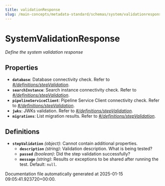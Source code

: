 ```yaml
---
title: validationResponse
slug: /main-concepts/metadata-standard/schemas/system/validationresponse
---
```


# SystemValidationResponse

*Define the system validation response*

## Properties

- **`database`**: Database connectivity check. Refer to *[#/definitions/stepValidation](#definitions/stepValidation)*.
- **`searchInstance`**: Search instance connectivity check. Refer to *[#/definitions/stepValidation](#definitions/stepValidation)*.
- **`pipelineServiceClient`**: Pipeline Service Client connectivity check. Refer to *[#/definitions/stepValidation](#definitions/stepValidation)*.
- **`jwks`**: JWKs validation. Refer to *[#/definitions/stepValidation](#definitions/stepValidation)*.
- **`migrations`**: List migration results. Refer to *[#/definitions/stepValidation](#definitions/stepValidation)*.
## Definitions

- **`stepValidation`** *(object)*: Cannot contain additional properties.
  - **`description`** *(string)*: Validation description. What is being tested?
  - **`passed`** *(boolean)*: Did the step validation successfully?
  - **`message`** *(string)*: Results or exceptions to be shared after running the test. Default: `null`.


Documentation file automatically generated at 2025-01-15 09:05:41.923720+00:00.
